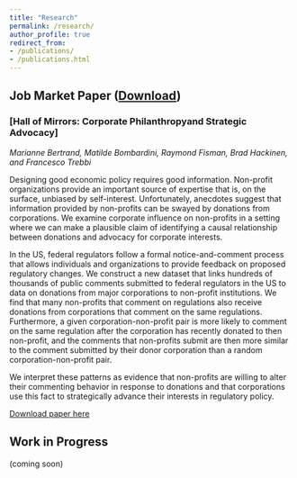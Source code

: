 ```yaml
---
title: "Research"
permalink: /research/
author_profile: true
redirect_from:
- /publications/
- /publications.html
---
```


## Job Market Paper ([Download](http://bradhackinen.ca/files/bradhackinen_JMP.pdf))
### [Hall of Mirrors: Corporate Philanthropyand Strategic Advocacy]
_Marianne Bertrand, Matilde Bombardini, Raymond Fisman, Brad Hackinen, and Francesco Trebbi_

Designing good economic policy requires good information. Non-profit organizations provide an important source of expertise that is, on the surface, unbiased by self-interest. Unfortunately, anecdotes suggest that information provided by non-profits can be swayed by donations from corporations. We examine corporate influence on non-profits in a setting where we can make a plausible claim of identifying a causal relationship between donations and advocacy for corporate interests.

In the US, federal regulators follow a formal notice-and-comment process that allows individuals and organizations to provide feedback on proposed regulatory changes. We construct a new dataset that links hundreds of thousands of public comments submitted to federal regulators in the US to data on donations from major corporations to non-profit institutions. We find that many non-profits that comment on regulations also receive donations from corporations that comment on the same regulations. Furthermore, a given corporation-non-profit pair is more likely to comment on the same regulation after the corporation has recently donated to then non-profit, and the comments that non-profits submit are then more similar to the comment submitted by their donor corporation than a random corporation-non-profit pair.

We interpret these patterns as evidence that non-profits are willing to alter their commenting behavior in response to donations and that corporations use this fact to strategically advance their interests in regulatory policy.

[Download paper here](http://bradhackinen.ca/files/bradhackinen_JMP.pdf)


## Work in Progress
(coming soon)






<!--
{% if author.googlescholar %}
  You can also find my articles on <u><a href="{{author.googlescholar}}">my Google Scholar profile</a>.</u>
{% endif %}

{% include base_path %}

{% for post in site.research reversed %}
  {% include archive-single.html %}
{% endfor %} -->

